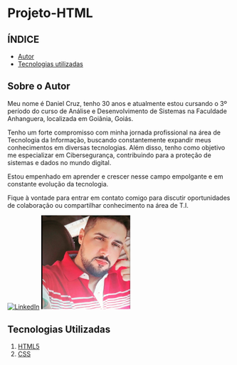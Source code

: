 # Projeto-HTML

## ÍNDICE
- <a href="#autor">Autor</a>
- <a href="#tecnologias-utilizadas">Tecnologias utilizadas</a>


## Sobre o Autor
Meu nome é Daniel Cruz, tenho 30 anos e atualmente estou cursando o 3º período do curso de Análise e Desenvolvimento de Sistemas na Faculdade Anhanguera, localizada em Goiânia, Goiás. 

Tenho um forte compromisso com minha jornada profissional na área de Tecnologia da Informação, buscando constantemente expandir meus conhecimentos em diversas tecnologias. Além disso, tenho como objetivo me especializar em Cibersegurança, contribuindo para a proteção de sistemas e dados no mundo digital.

Estou empenhado em aprender e crescer nesse campo empolgante e em constante evolução da tecnologia.

Fique à vontade para entrar em contato comigo para discutir oportunidades de colaboração ou compartilhar conhecimento na área de T.I.

[![LinkedIn](https://img.shields.io/badge/LinkedIn-0077B5?style=for-the-badge&logo=linkedin&logoColor=white)](https://www.linkedin.com/in/danielpelles)
<img src="images/foto.png" width="200">


## Tecnologias Utilizadas
1. [HTML5](https://html5up.net/)
2. [CSS](https://www.w3schools.com/css/css_website_layout.asp)